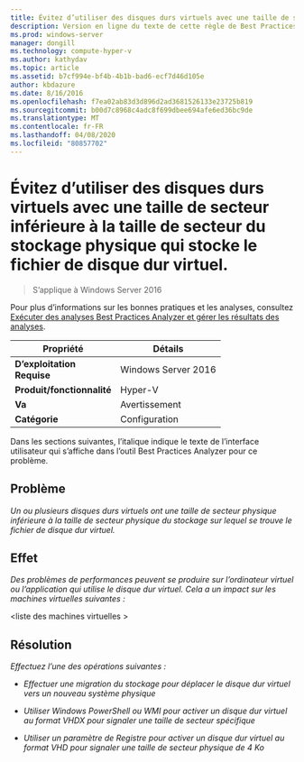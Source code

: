 ```yaml
---
title: Évitez d’utiliser des disques durs virtuels avec une taille de secteur inférieure à la taille de secteur du stockage physique qui stocke le fichier de disque dur virtuel.
description: Version en ligne du texte de cette règle de Best Practices Analyzer.
ms.prod: windows-server
manager: dongill
ms.technology: compute-hyper-v
ms.author: kathydav
ms.topic: article
ms.assetid: b7cf994e-bf4b-4b1b-bad6-ecf7d46d105e
author: kbdazure
ms.date: 8/16/2016
ms.openlocfilehash: f7ea02ab83d3d896d2ad3681526133e23725b819
ms.sourcegitcommit: b00d7c8968c4adc8f699dbee694afe6ed36bc9de
ms.translationtype: MT
ms.contentlocale: fr-FR
ms.lasthandoff: 04/08/2020
ms.locfileid: "80857702"
---
```

# <a name="avoid-using-virtual-hard-disks-with-a-sector-size-less-than-the-sector-size-of-the-physical-storage-that-stores-the-virtual-hard-disk-file"></a>Évitez d’utiliser des disques durs virtuels avec une taille de secteur inférieure à la taille de secteur du stockage physique qui stocke le fichier de disque dur virtuel.

>S’applique à Windows Server 2016

Pour plus d’informations sur les bonnes pratiques et les analyses, consultez [Exécuter des analyses Best Practices Analyzer et gérer les résultats des analyses](https://go.microsoft.com/fwlink/p/?LinkID=223177).  
  
|Propriété|Détails|  
|-|-|  
|**D’exploitation** <br />**Requise**|Windows Server 2016|  
|**Produit/fonctionnalité**|Hyper-V|  
|**Va**|Avertissement|  
|**Catégorie**|Configuration|  
  
Dans les sections suivantes, l’italique indique le texte de l’interface utilisateur qui s’affiche dans l’outil Best Practices Analyzer pour ce problème.  
  
## <a name="issue"></a>**Problème**  
*Un ou plusieurs disques durs virtuels ont une taille de secteur physique inférieure à la taille de secteur physique du stockage sur lequel se trouve le fichier de disque dur virtuel.*  
  
## <a name="impact"></a>**Effet**  
*Des problèmes de performances peuvent se produire sur l’ordinateur virtuel ou l’application qui utilise le disque dur virtuel. Cela a un impact sur les machines virtuelles suivantes :*  
  
\<liste des machines virtuelles >  
  
## <a name="resolution"></a>**Résolution**  
*Effectuez l’une des opérations suivantes :*  
  
-   *Effectuer une migration du stockage pour déplacer le disque dur virtuel vers un nouveau système physique*  
  
-   *Utiliser Windows PowerShell ou WMI pour activer un disque dur virtuel au format VHDX pour signaler une taille de secteur spécifique*  
  
-   *Utiliser un paramètre de Registre pour activer un disque dur virtuel au format VHD pour signaler une taille de secteur physique de 4 Ko*  
  


